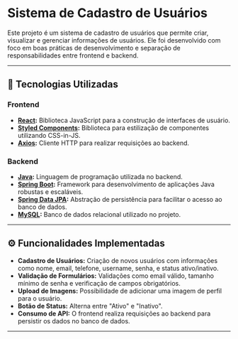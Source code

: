 # Sistema de Cadastro de Usuários

Este projeto é um sistema de cadastro de usuários que permite criar, visualizar e gerenciar informações de usuários. Ele foi desenvolvido com foco em boas práticas de desenvolvimento e separação de responsabilidades entre frontend e backend.

---

## 🚀 Tecnologias Utilizadas

### Frontend
- **[React](https://reactjs.org/):** Biblioteca JavaScript para a construção de interfaces de usuário.
- **[Styled Components](https://styled-components.com/):** Biblioteca para estilização de componentes utilizando CSS-in-JS.
- **[Axios](https://axios-http.com/):** Cliente HTTP para realizar requisições ao backend.

### Backend
- **[Java](https://www.java.com/):** Linguagem de programação utilizada no backend.
- **[Spring Boot](https://spring.io/projects/spring-boot):** Framework para desenvolvimento de aplicações Java robustas e escaláveis.
- **[Spring Data JPA](https://spring.io/projects/spring-data-jpa):** Abstração de persistência para facilitar o acesso ao banco de dados.
- **[MySQL](https://www.mysql.com/):** Banco de dados relacional utilizado no projeto.

---

## ⚙️ Funcionalidades Implementadas

- **Cadastro de Usuários:** Criação de novos usuários com informações como nome, email, telefone, username, senha, e status ativo/inativo.
- **Validação de Formulários:** Validações como email válido, tamanho mínimo de senha e verificação de campos obrigatórios.
- **Upload de Imagens:** Possibilidade de adicionar uma imagem de perfil para o usuário.
- **Botão de Status:** Alterna entre "Ativo" e "Inativo".
- **Consumo de API:** O frontend realiza requisições ao backend para persistir os dados no banco de dados.

---
